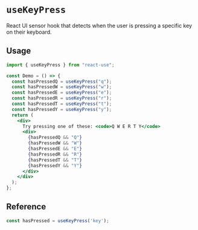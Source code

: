 # `useKeyPress`

React UI sensor hook that detects when the user is pressing a specific
key on their keyboard.

## Usage

```jsx
import { useKeyPress } from "react-use";

const Demo = () => {
  const hasPressedQ = useKeyPress("q");
  const hasPressedW = useKeyPress("w");
  const hasPressedE = useKeyPress("e");
  const hasPressedR = useKeyPress("r");
  const hasPressedT = useKeyPress("t");
  const hasPressedY = useKeyPress("y");
  return (
    <div>
      Try pressing one of these: <code>Q W E R T Y</code>
      <div>
        {hasPressedQ && "Q"}
        {hasPressedW && "W"}
        {hasPressedE && "E"}
        {hasPressedR && "R"}
        {hasPressedT && "T"}
        {hasPressedY && "Y"}
      </div>
    </div>
  );
};
```

## Reference

```js
const hasPressed = useKeyPress('key');
```
